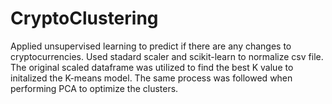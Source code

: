 # CryptoClustering
Applied unsupervised learning to predict if there are any changes to cryptocurrencies. Used stadard scaler and scikit-learn to normalize csv file. The original scaled dataframe was utilized to find the best K value to initalized the K-means model. The same process was followed when performing PCA to optimize the clusters. 
